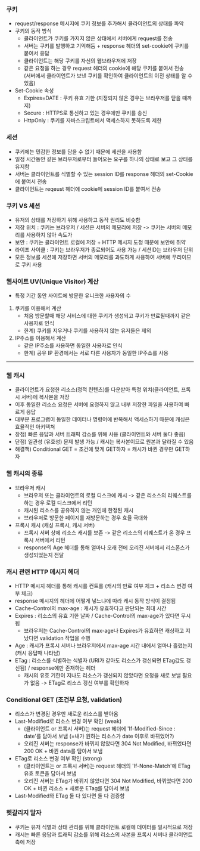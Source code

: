 ### 쿠키
- request/response 메시지에 쿠키 정보를 추가해서 클라이언트의 상태를 파악
- 쿠키의 동작 방식
    - 클라이언트가 쿠키를 가지지 않은 상태에서 서버에게 request를 전송
    - 서버는 쿠키를 발행하고 기억해둠 + response 헤더의 set-cookie에 쿠키를 붙여서 응답
    - 클라이언트는 해당 쿠키를 자신의 웹브라우저에 저장
    - 같은 요청을 하는 경우 request 헤더의 cookie에 해당 쿠키를 붙여서 전송      
    (서버에서 클라이언트가 보낸 쿠키를 확인하여 클라이언트의 이전 상태를 알 수 있음)
- Set-Cookie 속성
    - Expires=DATE : 쿠키 유효 기한 (지정되지 않은 경우는 브라우저를 닫을 때까지)
    - Secure : HTTPS로 통신하고 있는 경우에만 쿠키를 송신
    - HttpOnly : 쿠키를 자바스크립트에서 액세스하지 못하도록 제한

### 세션
- 쿠키에는 민감한 정보를 담을 수 없기 때문에 세션을 사용함
- 일정 시간동안 같은 브라우저로부터 들어오는 요구를 하나의 상태로 보고 그 상태를 유지함
- 서버는 클라이언트를 식별할 수 있는 session ID를 response 헤더의 set-Cookie에 붙여서 전송
- 클라이언트는 reqeust 헤더에 cookie에 session ID를 붙여서 전송

### 쿠키 VS 세션
- 유저의 상태를 저장하기 위해 사용하고 동작 원리도 비슷함
- 저장 위치 : 쿠키는 브라우저 / 세션은 서버의 메모리에 저장 -> 쿠키는 서버의 메모리를 사용하지 않아 속도가 
- 보안 : 쿠키는 클라이언트 로컬에 저장 + HTTP 메시지 도청 때문에 보안에 취약
- 라이프 사이클 : 쿠키는 브라우저가 종료되어도 사용 가능 / 세션ID는 브라우저 단위
- 모든 정보를 세션에 저장하면 서버의 메모리를 과도하게 사용하여 서버에 무리이므로 쿠키 사용

### 웹사이트 UV(Unique Visitor) 계산
- 특정 기간 동안 사이트에 방문한 유니크한 사용자의 수
1. 쿠키를 이용해서 계산
    - 처음 방문할때 해당 서비스에 대한 쿠키가 생성되고 쿠키가 만료될때까지 같은 사용자로 인식
    - 한계) 쿠키를 지우거나 쿠키를 사용하지 않는 유저들은 제외
2. IP주소를 이용해서 계산
    - 같은 IP주소를 사용하면 동일한 사용자로 인식
    - 한계) 공유 IP 환경에서는 서로 다른 사용자가 동일한 IP주소를 사용

---
### 웹 캐시
- 클라이언트가 요청한 리소스(정적 컨텐츠)를 다운받아 특정 위치(클라이언트, 프록시 서버)에 복사본을 저장
- 이후 동일한 리소스 요청은 서버에 요청하지 않고 내부 저장한 파일을 사용하여 빠르게 응답
- 대부분 프로그램이 동일한 데이터나 명령어에 반복해서 액세스하기 때문에 캐싱은 효율적인 아키텍쳐
- 장점) 빠른 응답과 서버 트래픽 감소를 위해 사용 (클라이언트와 서버 둘다 좋음)
- 단점) 일관성 (유효성) 문제 발생 가능 / 캐시는 복사본이므로 원본과 달라질 수 있음
- 해결책) Conditional GET = 조건에 맞게 GET하자 = 캐시가 바뀐 경우만 GET하자

### 웹 캐시의 종류
- 브라우저 캐시
    - 브라우저 또는 클라이언트의 로컬 디스크에 캐시 -> 같은 리소스의 리퀘스트를 하는 경우 로컬 디스크에서 리턴
    - 캐시된 리소스를 공유하지 않는 개인에 한정된 캐시
    - 브라우저로 방문한 페이지를 재방문하는 경우 효율 극대화
- 프록시 캐시 (캐싱 프록시, 캐시 서버)
    - 프록시 서버 상에 리소스 캐시를 보존 -> 같은 리소스의 리퀘스트가 온 경우 프록시 서버에서 리턴
    - response의 Age 헤더를 통해 얼마나 오래 전에 오리진 서버에서 리스폰스가 생성되었는지 전달

### 캐시 관련 HTTP 메시지 헤더
- HTTP 메시지 헤더를 통해 캐시를 컨트롤 (캐시의 만료 여부 체크 + 리소스 변경 여부 체크)
- response 메시지의 헤더에 어떻게 넣느냐에 따라 캐시 동작 방식이 결정됨
- Cache-Control의 max-age : 캐시가 유효하다고 판단되는 최대 시간
- Expires : 리소스의 유효 기한 날짜 / Cache-Control의 max-age가 있다면 무시됨
    - 브라우저는 Cache-Control의 max-age나 Expires가 유효하면 캐싱하고 지났다면 validation 작업을 수행
- Age : 캐시가 프록시 서버나 브라우저에서 max-age 시간 내에서 얼마나 흘렀는지 (캐시 응답때 나타남)
- ETag : 리소스를 식별하는 식별자 (URI가 같아도 리소스가 갱신되면 ETag값도 갱신됨) / response에만 존재하는 헤더
    - 캐시의 유효 기한이 지나도 리소스가 갱신되지 않았다면 요청을 새로 보낼 필요가 없음 -> ETag로 리소스 갱신 여부를 확인하자
    
    
### Conditional GET (조건부 요청, validation)
- 리소스가 변경된 경우만 새로운 리소스를 받아옴
- Last-Modified로 리소스 변경 여부 확인 (weak)
    - (클라이언트 or 프록시 서버)는 request 헤더에 'If-Modified-Since : date'를 담아서 보냄 (=내가 원하는 리소스가 date 이후로 바뀌었어?)
    - 오리진 서버는 response가 바뀌지 않았다면 304 Not Modified, 바뀌었다면 200 OK + 바뀐 data를 담아서 보냄  
- ETag로 리소스 변경 여부 확인 (strong)
    - (클라이언트는 or 프록시 서버)는 request 헤더의 'If-None-Match'에 ETag 유효 토큰을 담아서 보냄
    - 오리진 서버는 ETag가 바뀌지 않았다면 304 Not Modified, 바뀌었다면 200 OK + 바뀐 리소스 + 새로운 ETag를 담아서 보냄
- Last-Modified와 ETag 둘 다 있다면 둘 다 검증함 


### 헷갈리지 말자
- 쿠키는 유저 식별과 상태 관리를 위해 클라이언트 로컬에 데이터를 일시적으로 저장
- 캐시는 빠른 응답과 트래픽 감소를 위해 리소스의 사본을 프록시 서버나 클라이언트 측에 저장
